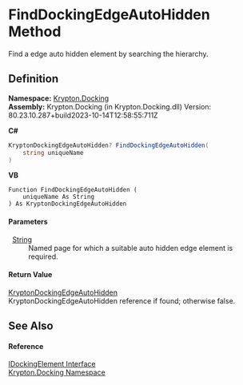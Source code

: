 # FindDockingEdgeAutoHidden Method


Find a edge auto hidden element by searching the hierarchy.



## Definition
**Namespace:** <a href="98399376-cf41-9454-4b4d-4fab2ca20bc7.md">Krypton.Docking</a>  
**Assembly:** Krypton.Docking (in Krypton.Docking.dll) Version: 80.23.10.287+build2023-10-14T12:58:55:711Z

**C#**
``` C#
KryptonDockingEdgeAutoHidden? FindDockingEdgeAutoHidden(
	string uniqueName
)
```
**VB**
``` VB
Function FindDockingEdgeAutoHidden ( 
	uniqueName As String
) As KryptonDockingEdgeAutoHidden
```



#### Parameters
<dl><dt>  <a href="https://learn.microsoft.com/dotnet/api/system.string" target="_blank" rel="noopener noreferrer">String</a></dt><dd>Named page for which a suitable auto hidden edge element is required.</dd></dl>

#### Return Value
<a href="84c02ac0-aac0-70d0-b41f-54483b8313e0.md">KryptonDockingEdgeAutoHidden</a>  
KryptonDockingEdgeAutoHidden reference if found; otherwise false.

## See Also


#### Reference
<a href="7a8c0862-7f74-27fa-175f-cc894ff97478.md">IDockingElement Interface</a>  
<a href="98399376-cf41-9454-4b4d-4fab2ca20bc7.md">Krypton.Docking Namespace</a>  
